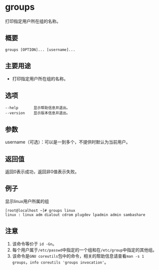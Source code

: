 groups
===

打印指定用户所在组的名称。

## 概要

```
groups [OPTION]... [username]...
```

## 主要用途

- 打印指定用户所在组的名称。

## 选项

```
--help       显示帮助信息并退出。
--version    显示版本信息并退出。
```

## 参数

username（可选）：可以是一到多个，不提供时默认为当前用户。

## 返回值

返回0表示成功，返回非0值表示失败。

## 例子

显示linux用户所属的组

```
[root@localhost ~]# groups linux
linux : linux adm dialout cdrom plugdev lpadmin admin sambashare
```

## 注意

1. 该命令等价于 `id -Gn`。
2. 每个用户属于`/etc/passwd`中指定的一个组和在`/etc/group`中指定的其他组。
3. 该命令是`GNU coreutils`包中的命令，相关的帮助信息请查看`man -s 1 groups`，`info coreutils 'groups invocation'`。


